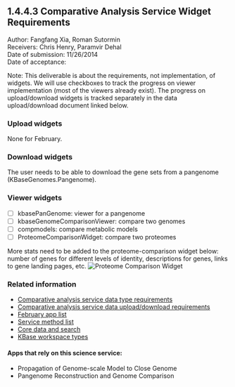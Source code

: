 1.4.4.3 Comparative Analysis Service Widget Requirements
------------------------------------------------------------------------------

Author: Fangfang Xia, Roman Sutormin  
Receivers: Chris Henry, Paramvir Dehal  
Date of submission: 11/26/2014  
Date of acceptance:   

Note: This deliverable is about the requirements, not implementation,
of widgets. We will use checkboxes to track the progress on viewer
implementation (most of the viewers already exist). The progress on
upload/download widgets is tracked separately in the data
upload/download document linked below.

### Upload widgets

None for February.

### Download widgets

The user needs to be able to download the gene sets from a pangenome
(KBaseGenomes.Pangenome).

### Viewer widgets

- [ ] kbasePanGenome: viewer for a pangenome
- [ ] kbaseGenomeComparisonViewer: compare two genomes
- [ ] compmodels: compare metabolic models
- [ ] ProteomeComparisonWidget: compare two proteomes

More stats need to be added to the proteome-comparison widget
below: number of genes for different levels of identity, descriptions
for genes, links to gene landing pages, etc.
![Proteome Comparison Widget](https://github.com/levinas/WBS-Science-Service-Deliverables/blob/master/pictures/proteome-comparison.png
"Proteome Comparison Widget")

### Related information

- [Comparative analysis service data type requirements](https://github.com/levinas/WBS-Science-Service-Deliverables/blob/master/1.4.4.1-Comparative-Analysis-Service-Data-Type-Requirements.md)
- [Comparative analysis service data upload/download requirements](https://github.com/levinas/WBS-Science-Service-Deliverables/blob/master/1.4.4.2-Comparative-Analysis-Service-Data-Upload-Download-Requirements.md)
- [February app list](https://docs.google.com/spreadsheets/d/1jIyMrAnG1GJP6i0qgFmah9cM51BpcpvC-SAmPaJArM4/edit#gid=0)
- [Service method list](https://docs.google.com/spreadsheets/d/1XeYR-ZFsldHVB7I8yPkP-aGPlzXqY7cU1gTArRXZs78/edit?usp=sharing)
- [Core data and search](https://docs.google.com/spreadsheets/d/1auAfLVc1ogs6SBOIAqCp6GG8gUr19b-gW2VqSBAA7jo/edit#gid=940808100)
- [KBase workspace types](http://narrative.kbase.us/functional-site/#/spec/storage/0)

#### Apps that rely on this science service:

- Propagation of Genome-scale Model to Close Genome
- Pangenome Reconstruction and Genome Comparison
